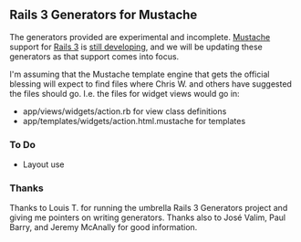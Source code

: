 ## Rails 3 Generators for Mustache

The generators provided are experimental and incomplete. [Mustache](http://github.com/defunkt/mustache) support for [Rails 3](http://weblog.rubyonrails.org/2010/6/8/rails-3-0-beta-4-now-rc-in-days) is [still developing](http://github.com/defunkt/mustache/issues/#issue/3), and we will be updating these generators as that support comes into focus.

I'm assuming that the Mustache template engine that gets the official blessing will expect to find files where Chris W. and others have suggested the files should go. I.e. the files for widget views would go in:

* app/views/widgets/action.rb for view class definitions
* app/templates/widgets/action.html.mustache for templates

### To Do

* Layout use

### Thanks

Thanks to Louis T. for running the umbrella Rails 3 Generators project and giving me pointers on writing generators. 
Thanks also to Jos&eacute; Valim, Paul Barry, and Jeremy McAnally for good information.
